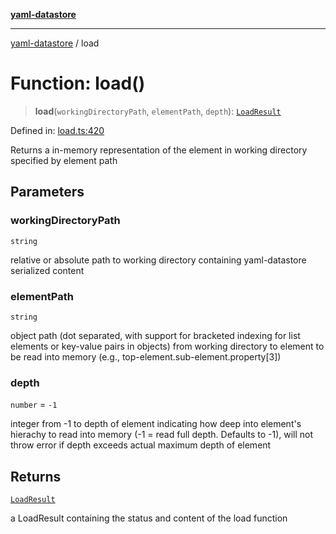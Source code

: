[**yaml-datastore**](../README.md)

***

[yaml-datastore](../README.md) / load

# Function: load()

> **load**(`workingDirectoryPath`, `elementPath`, `depth`): [`LoadResult`](../classes/LoadResult.md)

Defined in: [load.ts:420](https://github.com/Mach30/yaml-datastore/blob/418c20ab5ac220d9a8c99ddf0be28fa87954df85/src/load.ts#L420)

Returns a in-memory representation of the element in working directory specified by element path

## Parameters

### workingDirectoryPath

`string`

relative or absolute path to working directory containing yaml-datastore serialized content

### elementPath

`string`

object path (dot separated, with support for bracketed indexing for list elements or key-value pairs in objects) from working directory to element to be read into memory (e.g., top-element.sub-element.property[3])

### depth

`number` = `-1`

integer from -1 to depth of element indicating how deep into element's hierachy to read into memory (-1 = read full depth. Defaults to -1), will not throw error if depth exceeds actual maximum depth of element

## Returns

[`LoadResult`](../classes/LoadResult.md)

a LoadResult containing the status and content of the load function
